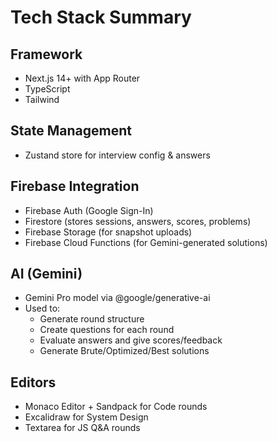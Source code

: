 # Tech Stack Summary

## Framework
- Next.js 14+ with App Router
- TypeScript
- Tailwind

## State Management
- Zustand store for interview config & answers

## Firebase Integration
- Firebase Auth (Google Sign-In)
- Firestore (stores sessions, answers, scores, problems)
- Firebase Storage (for snapshot uploads)
- Firebase Cloud Functions (for Gemini-generated solutions)

## AI (Gemini)
- Gemini Pro model via @google/generative-ai
- Used to:
  - Generate round structure
  - Create questions for each round
  - Evaluate answers and give scores/feedback
  - Generate Brute/Optimized/Best solutions

## Editors
- Monaco Editor + Sandpack for Code rounds
- Excalidraw for System Design
- Textarea for JS Q&A rounds
